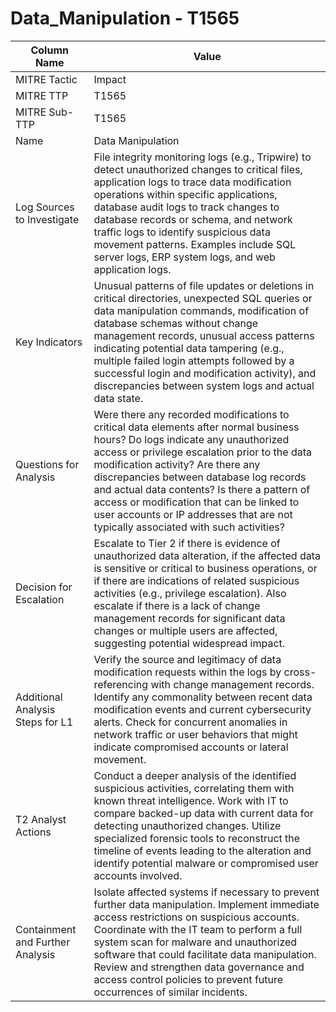 # Data_Manipulation - T1565

| Column Name | Value |
|-------------|-------|
| MITRE Tactic | Impact |
| MITRE TTP | T1565 |
| MITRE Sub-TTP | T1565 |
| Name | Data Manipulation |
| Log Sources to Investigate | File integrity monitoring logs (e.g., Tripwire) to detect unauthorized changes to critical files, application logs to trace data modification operations within specific applications, database audit logs to track changes to database records or schema, and network traffic logs to identify suspicious data movement patterns. Examples include SQL server logs, ERP system logs, and web application logs. |
| Key Indicators | Unusual patterns of file updates or deletions in critical directories, unexpected SQL queries or data manipulation commands, modification of database schemas without change management records, unusual access patterns indicating potential data tampering (e.g., multiple failed login attempts followed by a successful login and modification activity), and discrepancies between system logs and actual data state. |
| Questions for Analysis | Were there any recorded modifications to critical data elements after normal business hours? Do logs indicate any unauthorized access or privilege escalation prior to the data modification activity? Are there any discrepancies between database log records and actual data contents? Is there a pattern of access or modification that can be linked to user accounts or IP addresses that are not typically associated with such activities? |
| Decision for Escalation | Escalate to Tier 2 if there is evidence of unauthorized data alteration, if the affected data is sensitive or critical to business operations, or if there are indications of related suspicious activities (e.g., privilege escalation). Also escalate if there is a lack of change management records for significant data changes or multiple users are affected, suggesting potential widespread impact. |
| Additional Analysis Steps for L1 | Verify the source and legitimacy of data modification requests within the logs by cross-referencing with change management records. Identify any commonality between recent data modification events and current cybersecurity alerts. Check for concurrent anomalies in network traffic or user behaviors that might indicate compromised accounts or lateral movement. |
| T2 Analyst Actions | Conduct a deeper analysis of the identified suspicious activities, correlating them with known threat intelligence. Work with IT to compare backed-up data with current data for detecting unauthorized changes. Utilize specialized forensic tools to reconstruct the timeline of events leading to the alteration and identify potential malware or compromised user accounts involved. |
| Containment and Further Analysis | Isolate affected systems if necessary to prevent further data manipulation. Implement immediate access restrictions on suspicious accounts. Coordinate with the IT team to perform a full system scan for malware and unauthorized software that could facilitate data manipulation. Review and strengthen data governance and access control policies to prevent future occurrences of similar incidents. |
